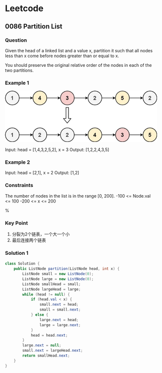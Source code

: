 # Leetcode

## 0086 Partition List

### Question

Given the head of a linked list and a value x, partition it such that all nodes less than x come before nodes greater than or equal to x.

You should preserve the original relative order of the nodes in each of the two partitions.

### Example 1

![1](images/LC_86_1.png)

Input: head = [1,4,3,2,5,2], x = 3
Output: [1,2,2,4,3,5]

### Example 2

Input: head = [2,1], x = 2
Output: [1,2]

### Constraints

The number of nodes in the list is in the range [0, 200].
-100 <= Node.val <= 100
-200 <= x <= 200

%

### Key Point

1. 分裂为2个链表，一个大一个小
2. 最后连接两个链表

### Solution 1

```java
class Solution {
    public ListNode partition(ListNode head, int x) {
        ListNode small = new ListNode(0);
        ListNode large = new ListNode(0);
        ListNode smallHead = small;
        ListNode largeHead = large;
        while (head != null) {
            if (head.val < x) {
                small.next = head;
                small = small.next;
            } else {
                large.next = head;
                large = large.next;
            }
            head = head.next;
        }
        large.next = null;
        small.next = largeHead.next;
        return smallHead.next;
    }
}
```
